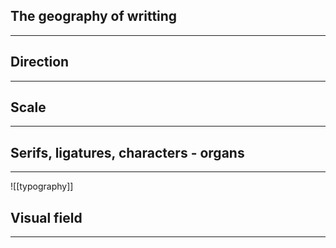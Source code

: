 ## The geography of  writting
---
## Direction
---
## Scale
---
## Serifs, ligatures, characters - organs
---
![[typography]]
## Visual field
---